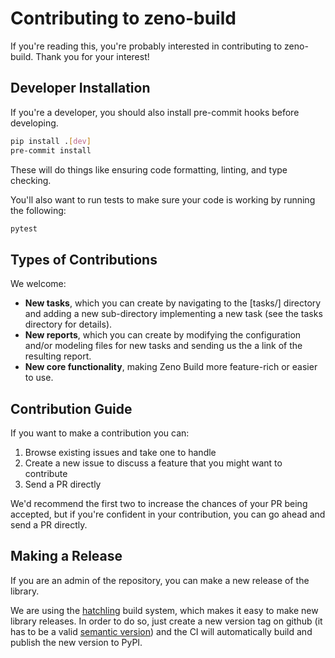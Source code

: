 # Contributing to zeno-build

If you're reading this, you're probably interested in contributing to zeno-build.
Thank you for your interest!

## Developer Installation

If you're a developer, you should also install pre-commit hooks before developing.

```bash
pip install .[dev]
pre-commit install
```

These will do things like ensuring code formatting, linting, and type checking.

You'll also want to run tests to make sure your code is working by running the following:

```bash
pytest
```

## Types of Contributions

We welcome:

* **New tasks**, which you can create by navigating to the [tasks/] directory and
  adding a new sub-directory implementing a new task (see the tasks directory for
  details).
* **New reports**, which you can create by modifying the configuration and/or
  modeling files for new tasks and sending us the a link of the resulting report.
* **New core functionality**, making Zeno Build more feature-rich or easier to use.

## Contribution Guide

If you want to make a contribution you can:

1. Browse existing issues and take one to handle
2. Create a new issue to discuss a feature that you might want to contribute
3. Send a PR directly

We'd recommend the first two to increase the chances of your PR being accepted,
but if you're confident in your contribution, you can go ahead and send a PR
directly.

## Making a Release

If you are an admin of the repository, you can make a new release of the library.

We are using the [hatchling](https://github.com/pypa/hatch) build system, which makes
it easy to make new library releases.
In order to do so, just create a new version tag on github (it has to be a valid
[semantic version](https://semver.org/)) and the CI will automatically build and
publish the new version to PyPI.
